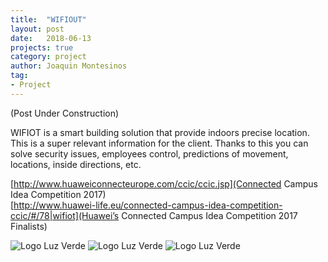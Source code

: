 ```yaml
---
title:  "WIFIOUT"
layout: post
date:   2018-06-13
projects: true
category: project
author: Joaquin Montesinos
tag:
- Project
---
```


(Post Under Construction)

WIFIOT is a smart building solution that provide indoors precise location. This is a super relevant information for the client. Thanks to this you can solve security issues, employees control, predictions of movement, locations, inside directions, etc.


 [http://www.huaweiconnecteurope.com/ccic/ccic.jsp](Connected Campus Idea Competition 2017)  
 [http://www.huawei-life.eu/connected-campus-idea-competition-ccic/#/78|wifiot](Huawei’s Connected Campus Idea Competition 2017 Finalists)  



![Logo Luz Verde]({{site.baseurl}}/assets/images/posts/wifiout.png)
![Logo Luz Verde]({{site.baseurl}}/assets/images/posts/wifiout2.png)
![Logo Luz Verde]({{site.baseurl}}/assets/images/posts/wifiout3.png)







